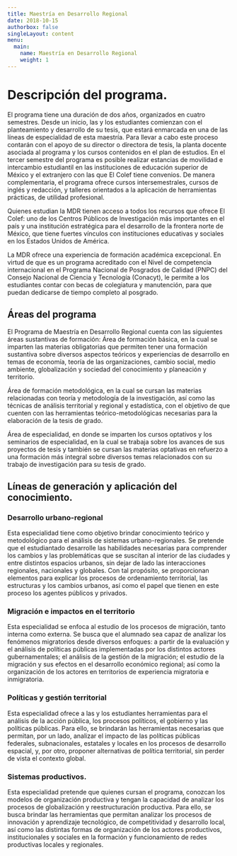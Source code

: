 ```yaml
---
title: Maestría en Desarrollo Regional
date: 2018-10-15
authorbox: false
singleLayout: content
menu:
  main:
    name: Maestría en Desarrollo Regional
    weight: 1
---
```

# Descripción del programa.

El programa tiene una duración de dos años, organizados en cuatro semestres. Desde un inicio, las y los estudiantes comienzan con el planteamiento y desarrollo de su tesis, que estará enmarcada en una de las líneas de especialidad de esta maestría. Para llevar a cabo este proceso contarán con el apoyo de su director o directora de tesis, la planta docente asociada al programa y los cursos contenidos en el plan de estudios. En el tercer semestre del programa es posible realizar estancias de movilidad e intercambio estudiantil en las instituciones de educación superior de México y el extranjero con las que El Colef tiene convenios. De manera complementaria, el programa ofrece cursos intersemestrales, cursos de inglés y redacción, y talleres orientados a la aplicación de herramientas prácticas, de utilidad profesional.

Quienes estudian la MDR tienen acceso a todos los recursos que ofrece El Colef: uno de los Centros Públicos de Investigación más importantes en el país y una institución estratégica para el desarrollo de la frontera norte de México, que tiene fuertes vínculos con instituciones educativas y sociales en los Estados Unidos de América.


La MDR ofrece una experiencia de formación académica excepcional. En virtud de que es un programa acreditado con el Nivel de competencia internacional en el Programa Nacional de Posgrados de Calidad (PNPC) del Consejo Nacional de Ciencia y Tecnología (Conacyt), le permite a los estudiantes contar con becas de colegiatura y manutención, para que puedan dedicarse de tiempo completo al posgrado.



## Áreas del programa

El Programa de Maestría en Desarrollo Regional cuenta con las siguientes áreas sustantivas de formación:
Área de formación básica, en la cual se imparten las materias obligatorias que permiten tener una formación sustantiva sobre diversos aspectos teóricos y experiencias de desarrollo en temas de economía, teoría de las organizaciones, cambio social, medio ambiente, globalización y sociedad del conocimiento y planeación y territorio.

Área de formación metodológica, en la cual se cursan las materias relacionadas con teoría y metodología de la investigación, así como las técnicas de análisis territorial y regional y estadística, con el objetivo de que cuenten con las herramientas teórico-metodológicas necesarias para la elaboración de la tesis de grado.

Área de especialidad, en donde se imparten los cursos optativos y los seminarios de especialidad, en la cual se trabaja sobre los avances de sus proyectos de tesis y también se cursan las materias optativas en refuerzo a una formación más integral sobre diversos temas relacionados con su trabajo de investigación para su tesis de grado.

## Líneas de generación y aplicación del conocimiento.

### Desarrollo urbano-regional

Esta especialidad tiene como objetivo brindar conocimiento teórico y metodológico para el análisis de sistemas urbano-regionales. Se pretende que el estudiantado desarrolle las habilidades necesarias para comprender los cambios y las problemáticas que se suscitan al interior de las ciudades y entre distintos espacios urbanos, sin dejar de lado las interacciones regionales, nacionales y globales. Con tal propósito, se proporcionan elementos para explicar los procesos de ordenamiento territorial, las estructuras y los cambios urbanos, así como el papel que tienen en este proceso los agentes públicos y privados.

### Migración e impactos en el territorio

Esta especialidad se enfoca al estudio de los procesos de migración, tanto interna como externa. Se busca que el alumnado sea capaz de analizar los fenómenos migratorios desde diversos enfoques: a partir de la evaluación y el análisis de políticas públicas implementadas por los distintos actores gubernamentales; el análisis de la gestión de la migración; el estudio de la migración y sus efectos en el desarrollo económico regional; así como la organización de los actores en territorios de experiencia migratoria e inmigratoria.

### Políticas y gestión territorial

Esta especialidad ofrece a las y los estudiantes herramientas para el análisis de la acción pública, los procesos políticos, el gobierno y las políticas públicas. Para ello, se brindarán las herramientas necesarias que permitan, por un lado, analizar el impacto de las políticas públicas federales, subnacionales, estatales y locales en los procesos de desarrollo espacial, y, por otro, proponer alternativas de política territorial, sin perder de vista el contexto global.

### Sistemas productivos.

Esta especialidad pretende que quienes cursan el programa, conozcan los modelos de organización productiva y tengan la capacidad de analizar los procesos de globalización y reestructuración productiva. Para ello, se busca brindar las herramientas que permitan analizar los procesos de innovación y aprendizaje tecnológico, de competitividad y desarrollo local, así como las distintas formas de organización de los actores productivos, institucionales y sociales en la formación y funcionamiento de redes productivas locales y regionales.